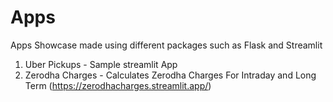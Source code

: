 # Apps
Apps Showcase made using different packages such as Flask and Streamlit
1. Uber Pickups - Sample streamlit App
2. Zerodha Charges - Calculates Zerodha Charges For Intraday and Long Term (https://zerodhacharges.streamlit.app/)

